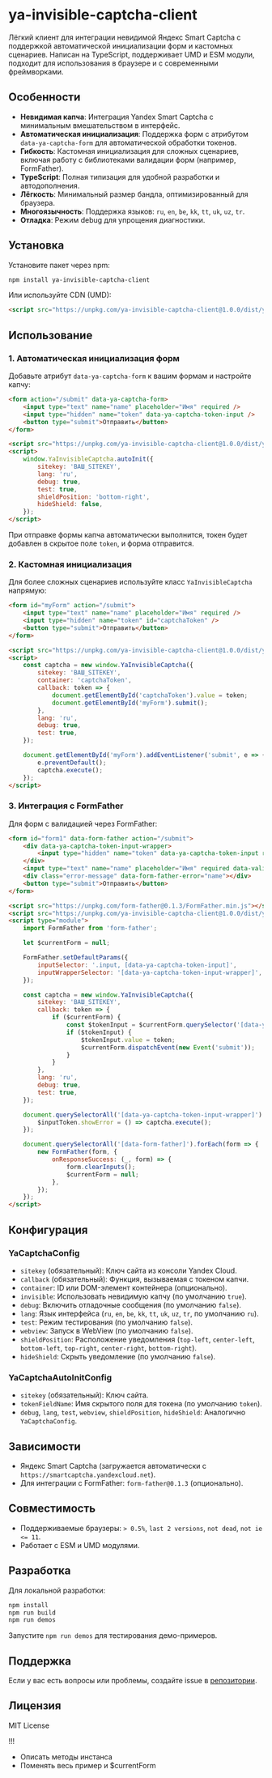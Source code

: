 # ya-invisible-captcha-client

Лёгкий клиент для интеграции невидимой Яндекс Smart Captcha с поддержкой автоматической инициализации форм и кастомных
сценариев. Написан на TypeScript, поддерживает UMD и ESM модули, подходит для использования в браузере и с современными
фреймворками.

## Особенности

- **Невидимая капча**: Интеграция Yandex Smart Captcha с минимальным вмешательством в интерфейс.
- **Автоматическая инициализация**: Поддержка форм с атрибутом `data-ya-captcha-form` для автоматической обработки
  токенов.
- **Гибкость**: Кастомная инициализация для сложных сценариев, включая работу с библиотеками валидации форм (например,
  FormFather).
- **TypeScript**: Полная типизация для удобной разработки и автодополнения.
- **Лёгкость**: Минимальный размер бандла, оптимизированный для браузера.
- **Многоязычность**: Поддержка языков: `ru`, `en`, `be`, `kk`, `tt`, `uk`, `uz`, `tr`.
- **Отладка**: Режим debug для упрощения диагностики.

## Установка

Установите пакет через npm:

```bash
npm install ya-invisible-captcha-client
```

Или используйте CDN (UMD):

```html
<script src="https://unpkg.com/ya-invisible-captcha-client@1.0.0/dist/ya-invisible-captcha-client.umd.js"></script>
```

## Использование

### 1. Автоматическая инициализация форм

Добавьте атрибут `data-ya-captcha-form` к вашим формам и настройте капчу:

```html
<form action="/submit" data-ya-captcha-form>
	<input type="text" name="name" placeholder="Имя" required />
	<input type="hidden" name="token" data-ya-captcha-token-input />
	<button type="submit">Отправить</button>
</form>

<script src="https://unpkg.com/ya-invisible-captcha-client@1.0.0/dist/ya-invisible-captcha-client.umd.js"></script>
<script>
	window.YaInvisibleCaptcha.autoInit({
		sitekey: 'ВАШ_SITEKEY',
		lang: 'ru',
		debug: true,
		test: true,
		shieldPosition: 'bottom-right',
		hideShield: false,
	});
</script>
```

При отправке формы капча автоматически выполнится, токен будет добавлен в скрытое поле `token`, и форма отправится.

### 2. Кастомная инициализация

Для более сложных сценариев используйте класс `YaInvisibleCaptcha` напрямую:

```html
<form id="myForm" action="/submit">
	<input type="text" name="name" placeholder="Имя" required />
	<input type="hidden" name="token" id="captchaToken" />
	<button type="submit">Отправить</button>
</form>

<script src="https://unpkg.com/ya-invisible-captcha-client@1.0.0/dist/ya-invisible-captcha-client.umd.js"></script>
<script>
	const captcha = new window.YaInvisibleCaptcha({
		sitekey: 'ВАШ_SITEKEY',
		container: 'captchaToken',
		callback: token => {
			document.getElementById('captchaToken').value = token;
			document.getElementById('myForm').submit();
		},
		lang: 'ru',
		debug: true,
		test: true,
	});

	document.getElementById('myForm').addEventListener('submit', e => {
		e.preventDefault();
		captcha.execute();
	});
</script>
```

### 3. Интеграция с FormFather

Для форм с валидацией через FormFather:

```html
<form id="form1" data-form-father action="/submit">
	<div data-ya-captcha-token-input-wrapper>
		<input type="hidden" name="token" data-ya-captcha-token-input required />
	</div>
	<input type="text" name="name" placeholder="Имя" required data-validate="not-numbers" />
	<div class="error-message" data-form-father-error="name"></div>
	<button type="submit">Отправить</button>
</form>

<script src="https://unpkg.com/form-father@0.1.3/FormFather.min.js"></script>
<script src="https://unpkg.com/ya-invisible-captcha-client@1.0.0/dist/ya-invisible-captcha-client.umd.js"></script>
<script type="module">
	import FormFather from 'form-father';

	let $currentForm = null;

	FormFather.setDefaultParams({
		inputSelector: '.input, [data-ya-captcha-token-input]',
		inputWrapperSelector: '[data-ya-captcha-token-input-wrapper]',
	});

	const captcha = new window.YaInvisibleCaptcha({
		sitekey: 'ВАШ_SITEKEY',
		callback: token => {
			if ($currentForm) {
				const $tokenInput = $currentForm.querySelector('[data-ya-captcha-token-input]');
				if ($tokenInput) {
					$tokenInput.value = token;
					$currentForm.dispatchEvent(new Event('submit'));
				}
			}
		},
		lang: 'ru',
		debug: true,
		test: true,
	});

	document.querySelectorAll('[data-ya-captcha-token-input-wrapper]').forEach($inputToken => {
		$inputToken.showError = () => captcha.execute();
	});

	document.querySelectorAll('[data-form-father]').forEach(form => {
		new FormFather(form, {
			onResponseSuccess: (_, form) => {
				form.clearInputs();
				$currentForm = null;
			},
		});
	});
</script>
```

## Конфигурация

### YaCaptchaConfig

- `sitekey` (обязательный): Ключ сайта из консоли Yandex Cloud.
- `callback` (обязательный): Функция, вызываемая с токеном капчи.
- `container`: ID или DOM-элемент контейнера (опционально).
- `invisible`: Использовать невидимую капчу (по умолчанию `true`).
- `debug`: Включить отладочные сообщения (по умолчанию `false`).
- `lang`: Язык интерфейса (`ru`, `en`, `be`, `kk`, `tt`, `uk`, `uz`, `tr`, по умолчанию `ru`).
- `test`: Режим тестирования (по умолчанию `false`).
- `webview`: Запуск в WebView (по умолчанию `false`).
- `shieldPosition`: Расположение уведомления (`top-left`, `center-left`, `bottom-left`, `top-right`, `center-right`,
  `bottom-right`).
- `hideShield`: Скрыть уведомление (по умолчанию `false`).

### YaCaptchaAutoInitConfig

- `sitekey` (обязательный): Ключ сайта.
- `tokenFieldName`: Имя скрытого поля для токена (по умолчанию `token`).
- `debug`, `lang`, `test`, `webview`, `shieldPosition`, `hideShield`: Аналогично `YaCaptchaConfig`.

## Зависимости

- Яндекс Smart Captcha (загружается автоматически с `https://smartcaptcha.yandexcloud.net`).
- Для интеграции с FormFather: `form-father@0.1.3` (опционально).

## Совместимость

- Поддерживаемые браузеры: `> 0.5%`, `last 2 versions`, `not dead`, `not ie <= 11`.
- Работает с ESM и UMD модулями.

## Разработка

Для локальной разработки:

```bash
npm install
npm run build
npm run demos
```

Запустите `npm run demos` для тестирования демо-примеров.

## Поддержка

Если у вас есть вопросы или проблемы, создайте issue в
[репозитории](https://github.com/Poliklot/ya-invisible-captcha-client/issues).

## Лицензия

MIT License

!!!

- Описать методы инстанса
- Поменять весь пример и $currentForm
